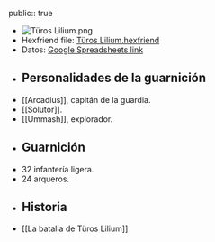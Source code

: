 public:: true

- ![Türos Lilium.png](../assets/Türos_Lilium_1740438228804_0.png)
- Hexfriend file: [Türos Lilium.hexfriend](../assets/Türos_Lilium_1740438238727_0.hexfriend)
- Datos: [Google Spreadsheets link](https://docs.google.com/spreadsheets/d/103YZc9nS9LNmDQWMcBCeQTLyABX5qjXUpsJNsLT3MEk)
- ## Personalidades de la guarnición
- [[Arcadius]], capitán de la guardia.
- [[Solutor]].
- [[Ummash]], explorador.
- ## Guarnición
- 32 infantería ligera.
- 24 arqueros.
- ## Historia
- [[La batalla de Türos Lilium]]